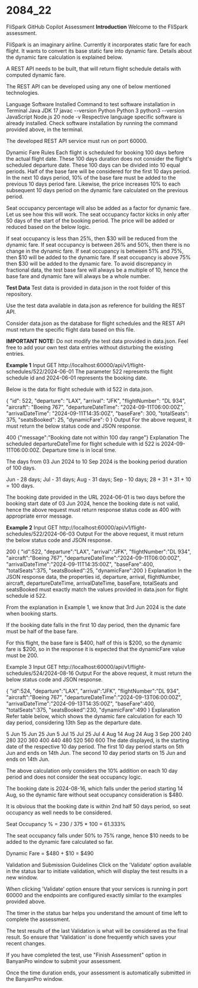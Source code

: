 # 2084_22
FliSpark GitHub Copilot Assessment
**Introduction**
Welcome to the FliSpark assessment.

FliSpark is an imaginary airline. Currently it incorporates static fare for each flight. It wants to convert its base static fare into dynamic fare. Details about the dynamic fare calculation is explained below.

A REST API needs to be built, that will return flight schedule details with computed dynamic fare.

The REST API can be developed using any one of below mentioned technologies.

Language	Software Installed	Command to test software installation in Terminal
Java	JDK 17	javac --version
Python	Python 3	python3 --version
JavaScript	Node.js 20	node -v
Respective language specific software is already installed. Check software installation by running the command provided above, in the terminal.

The developed REST API service must run on port 60000.

Dynamic Fare Rules
Each flight is scheduled for booking 100 days before the actual flight date. These 100 days duration does not consider the flight's scheduled departure date. These 100 days can be divided into 10 equal periods. Half of the base fare will be considered for the first 10 days period. In the next 10 days period, 10% of the base fare must be added to the previous 10 days period fare. Likewise, the price increases 10% to each subsequent 10 days period on the dynamic fare calculated on the previous period.

Seat occupancy percentage will also be added as a factor for dynamic fare. Let us see how this will work. The seat occupancy factor kicks in only after 50 days of the start of the booking period. The price will be added or reduced based on the below logic.

If seat occupancy is less than 25%, then $30 will be reduced from the dynamic fare.
If seat occupancy is between 26% and 50%, then there is no change in the dynamic fare.
If seat occupancy is between 51% and 75%, then $10 will be added to the dynamic fare.
If seat occupancy is above 75% then $30 will be added to the dynamic fare.
To avoid discrepancy in fractional data, the test base fare will always be a multiple of 10, hence the base fare and dynamic fare will always be a whole number.

**Test Data**
Test data is provided in data.json in the root folder of this repository.

Use the test data available in data.json as reference for building the REST API.

Consider data.json as the database for flight schedules and the REST API must return the specific flight data based on this file.

**IMPORTANT NOTE:** Do not modify the test data provided in data.json. Feel free to add your own test data entries without disturbing the existing entries.

**Example 1**
Input
GET
http://localhost:60000/api/v1/flight-schedules/522/2024-06-01
The parameter 522 represents the flight schedule id and 2024-06-01 represents the booking date.

Below is the data for flight schedule with id 522 in data.json.

{
    "id": 522,
    "departure": "LAX",
    "arrival": "JFK",
    "flightNumber": "DL 934",
    "aircraft": "Boeing 767",
    "departureDateTime": "2024-09-11T06:00:00Z",
    "arrivalDateTime": "2024-09-11T14:35:00Z",
    "baseFare": 300,
    "totalSeats": 375,
    "seatsBooked": 25,
    "dynamicFare": 0
}
Output
For the above request, it must return the below status code and JSON response.

400
{"message":"Booking date not within 100 day range"}
Explanation
The scheduled departureDateTime for flight schedule with id 522 is 2024-09-11T06:00:00Z. Departure time is in local time.

The days from 03 Jun 2024 to 10 Sep 2024 is the booking period duration of 100 days.

Jun - 28 days; Jul - 31 days; Aug - 31 days; Sep - 10 days; 28 + 31 + 31 + 10 = 100 days.

The booking date provided in the URL 2024-06-01 is two days before the booking start date of 03 Jun 2024, hence the booking date is not valid, hence the above request must return response status code as 400 with appropriate error message.

**Example 2**
Input
GET
http://localhost:60000/api/v1/flight-schedules/522/2024-06-03
Output
For the above request, it must return the below status code and JSON response.

200
{
    "id":522,
    "departure":"LAX",
    "arrival":"JFK",
    "flightNumber":"DL 934",
    "aircraft":"Boeing 767",
    "departureDateTime":"2024-09-11T06:00:00Z",
    "arrivalDateTime":"2024-09-11T14:35:00Z",
    "baseFare":400,
    "totalSeats":375,
    "seatsBooked":25,
    "dynamicFare":200
}
Explanation
In the JSON response data, the properties id, departure, arrival, flightNumber, aircraft, departureDateTime, arrivalDateTime, baseFare, totalSeats and seatsBooked must exactly match the values provided in data.json for flight schedule id 522.

From the explanation in Example 1, we know that 3rd Jun 2024 is the date when booking starts.

If the booking date falls in the first 10 day period, then the dynamic fare must be half of the base fare.

For this flight, the base fare is $400, half of this is $200, so the dynamic fare is $200, so in the response it is expected that the dynamicFare value must be 200.

Example 3
Input
GET
http://localhost:60000/api/v1/flight-schedules/524/2024-08-16
Output
For the above request, it must return the below status code and JSON response.

{
    "id":524,
    "departure":"LAX",
    "arrival":"JFK",
    "flightNumber":"DL 934",
    "aircraft":"Boeing 767",
    "departureDateTime":"2024-09-13T06:00:00Z",
    "arrivalDateTime":"2024-09-13T14:35:00Z",
    "baseFare":400,
    "totalSeats":375,
    "seatsBooked":230,
    "dynamicFare":490
}
Explanation
Refer table below, which shows the dynamic fare calculation for each 10 day period, considering 13th Sep as the departure date.

5 Jun	15 Jun	25 Jun	5 Jul	15 Jul	25 Jul	4 Aug	14 Aug	24 Aug	3 Sep
200	240	280	320	360	400	440	480	520	560	600
The date displayed, is the starting date of the respective 10 day period. The first 10 day period starts on 5th Jun and ends on 14th Jun. The second 10 day period starts on 15 Jun and ends on 14th Jun.

The above calculation only considers the 10% addition on each 10 day period and does not consider the seat occupancy logic.

The booking date is 2024-08-16, which falls under the period starting 14 Aug, so the dynamic fare without seat occupancy consideration is $480.

It is obvious that the booking date is within 2nd half 50 days period, so seat occupancy as well needs to be considered.

Seat Occupancy % = 230 / 375 * 100 = 61.333%

The seat occupancy falls under 50% to 75% range, hence $10 needs to be added to the dynamic fare calculated so far.

Dynamic Fare = $480 + $10 = $490

Validation and Submission Guidelines
Click on the 'Validate' option available in the status bar to initiate validation, which will display the test results in a new window.

When clicking 'Validate' option ensure that your services is running in port 60000 and the endpoints are configured exactly similar to the examples provided above.

The timer in the status bar helps you understand the amount of time left to complete the assessment.

The test results of the last Validation is what will be considered as the final result. So ensure that 'Validation' is done frequently which saves your recent changes.

If you have completed the test, use "Finish Assessment" option in BanyanPro window to submit your assessment.

Once the time duration ends, your assessment is automatically submitted in the BanyanPro window.
